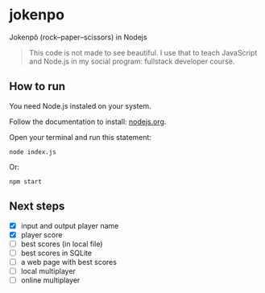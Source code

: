 # jokenpo

Jokenpô (rock–paper–scissors) in Nodejs

> This code is not made to see beautiful. I use that to teach JavaScript and Node.js in my social program: fullstack developer course.

## How to run

You need Node.js instaled on your system.

Follow the documentation to install: [nodejs.org](https://nodejs.org).

Open your terminal and run this statement:

```shell
node index.js
```

Or:

```shell
npm start
```

## Next steps

- [x] input and output player name
- [x] player score
- [ ] best scores (in local file)
- [ ] best scores in SQLite
- [ ] a web page with best scores
- [ ] local multiplayer
- [ ] online multiplayer
